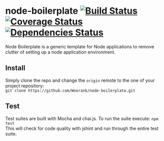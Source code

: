 node-boilerplate [![Build Status](https://travis-ci.org/Woorank/node-boilerplate.png)](https://travis-ci.org/Woorank/node-boilerplate) [![Coverage Status](https://coveralls.io/repos/Woorank/node-boilerplate/badge.png?branch=master)](https://coveralls.io/r/Woorank/node-boilerplate?branch=master) [![Dependencies Status](https://david-dm.org/Woorank/node-boilerplate.svg)](https://david-dm.org/Woorank/node-boilerplate)
================

Node Boilerplate is a generic template for Node applications to remove clutter of setting up a node application environment.

## Install

Simply clone the repo and change the `origin` remote to the one of your project repository:   
`git clone https://github.com/Woorank/node-boilerplate.git`

## Test

Test suites are built with Mocha and chai.js. To run the suite execute: `npm test`   
This will check for code quality with jshint and run through the entire test suite.

